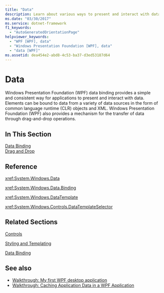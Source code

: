 ```yaml
---
title: "Data"
description: Learn about various ways to present and interact with data in Windows Presentation Foundation (WPF).
ms.date: "03/30/2017"
ms.service: dotnet-framework
f1_keywords: 
  - "AutoGeneratedOrientationPage"
helpviewer_keywords: 
  - "WPF [WPF], data"
  - "Windows Presentation Foundation [WPF], data"
  - "data [WPF]"
ms.assetid: dea454e2-abd8-4c53-ba37-d3ed53187d64
---
```

# Data

Windows Presentation Foundation (WPF) data binding provides a simple and consistent way for applications to present and interact with data. Elements can be bound to data from a variety of data sources in the form of common language runtime (CLR) objects and XML. Windows Presentation Foundation (WPF) also provides a mechanism for the transfer of data through drag-and-drop operations.  
  
## In This Section  

 [Data Binding](data-binding-overview.md)  
 [Drag and Drop](../advanced/drag-and-drop.md)  
  
## Reference  

 <xref:System.Windows.Data>  
  
 <xref:System.Windows.Data.Binding>  
  
 <xref:System.Windows.DataTemplate>  
  
 <xref:System.Windows.Controls.DataTemplateSelector>  
  
## Related Sections  

 [Controls](../controls/index.md)  
  
 [Styling and Templating](../controls/styles-templates-overview.md)  
  
 [Data Binding](../advanced/optimizing-performance-data-binding.md)  
  
## See also

- [Walkthrough: My first WPF desktop application](../getting-started/walkthrough-my-first-wpf-desktop-application.md)
- [Walkthrough: Caching Application Data in a WPF Application](../advanced/walkthrough-caching-application-data-in-a-wpf-application.md)
